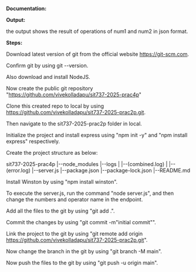 **Documentation:**

**Output:**

the output shows the result of operations of num1 and num2 in json format.

**Steps:**

Download latest version of git from the official website https://git-scm.com.

Confirm git by using git --version.

Also download and install NodeJS.

Now create the public git repository "https://github.com/vivekolladapu/sit737-2025-prac4p"

Clone this created repo to local by using https://github.com/vivekolladapu/sit737-2025-prac2p.git.

Then navigate to the sit737-2025-prac2p folder in local.

Initialize the project and install express using "npm init -y" and "npm install express" respectively.

Create the project structure as below:

sit737-2025-prac4p |--node_modules |--logs | |--(combined.log) | |--(error.log) |--server.js |--package.json |--package-lock.json |--README.md

Install Winston by using "npm install winston".

To execute the server.js, run the command "node server.js", and then change the numbers and operator name in the endpoint.

Add all the files to the git by using "git add .".

Commit the changes by using "git commit -m"initial commit"".

Link the project to the git by using "git remote add origin https://github.com/vivekolladapu/sit737-2025-prac2p.git".

Now change the branch in the git by using "git branch -M main".

Now push the files to the git by using "git push -u origin main".





